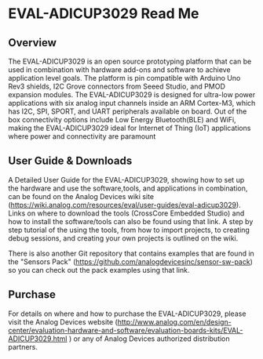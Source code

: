 # EVAL-ADICUP3029 Read Me

## Overview ##
The EVAL-ADICUP3029 is an open source prototyping platform that can be used in combination with hardware add-ons and software to achieve application level goals.  The platform is pin compatible with Arduino Uno Rev3 shields, I2C Grove connectors from Seeed Studio, and PMOD expansion modules.  The EVAL-ADICUP3029 is designed for ultra-low power applications with six analog input channels inside an ARM Cortex-M3, which has I2C, SPI, SPORT, and UART peripherals available on board.  Out of the box connectivity options include Low Energy Bluetooth(BLE) and WiFi, making the EVAL-ADICUP3029 ideal for Internet of Thing (IoT) applications where power and connectivity are paramount

## User Guide & Downloads ##
A Detailed User Guide for the EVAL-ADICUP3029, showing how to set up the hardware and use the software,tools, and applications in combination, can be found on the Analog Devices wiki site (https://wiki.analog.com/resources/eval/user-guides/eval-adicup3029).  Links on where to download the tools (CrossCore Embedded Studio) and how to install the software/tools can also be found using that link.  A step by step tutorial of the using the tools, from how to import projects, to creating debug sessions, and creating your own projects is outlined on the wiki.  

There is also another Git repository that contains examples that are found in the "Sensors Pack" (https://github.com/analogdevicesinc/sensor-sw-pack) so you can check out the pack examples using that link.

## Purchase ##
For details on where and how to purchase the EVAL-ADICUP3029, please visit the Analog Devices website (http://www.analog.com/en/design-center/evaluation-hardware-and-software/evaluation-boards-kits/EVAL-ADICUP3029.html ) or any of Analog Devices authorized distribution partners.

